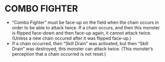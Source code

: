 
# COMBO FIGHTER

*   “Combo Fighter” must be face-up on the field when the chain occurs in order to be able to attack twice. If a chain occurs, and then this monster is flipped face-down and then face-up again, it cannot attack twice. (Unless a new chain occured after it was flipped face-up.)
*   If a chain occurred, then “Skill Drain” was activated, but then “Skill Drain” was destroyed, this monster can attack twice. (This monster’s perception that a chain occurred is not reset.)

  
